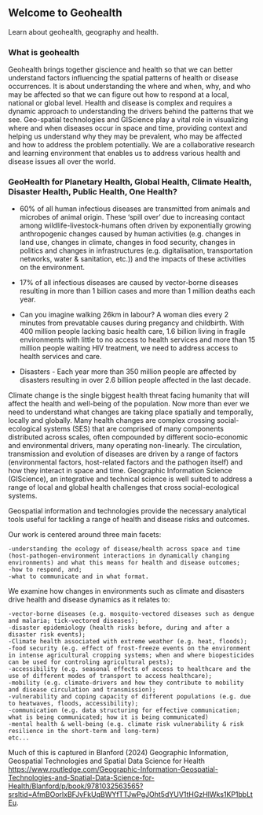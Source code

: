 ## Welcome to Geohealth

Learn about geohealth, geography and health. 

### What is geohealth

Geohealth brings together giscience and health so that we can better understand factors influencing the spatial patterns of health or disease occurrences. It is about understanding the where and when, why, and who may be affected so that we can figure out how to respond at a local, national or global level. Health and disease is complex and requires a dynamic approach to understanding the drivers behind the patterns that we see. Geo-spatial technologies and GIScience play a vital role in visualizing where and when diseases occur in space and time, providing context and helping us understand why they may be prevalent, who may be affected and how to address the problem potentially. We are a collaborative research and learning environment that enables us to address various health and disease issues all over the world.

### GeoHealth for Planetary Health, Global Health, Climate Health, Disaster Health, Public Health, One Health?

- 60% of all human infectious diseases are transmitted from animals and microbes of animal origin. These ‘spill over’ due to increasing contact among wildlife-livestock-humans often driven by exponentially growing anthropogenic changes caused by human activities (e.g. changes in land use, changes in climate, changes in food security, changes in politics and changes in infrastructures (e.g. digitalisation, transportation networks, water & sanitation, etc.)) and the impacts of these activities on the environment. 

- 17% of all infectious diseases are caused by vector-borne diseases resulting in more than 1 billion cases and more than 1 million deaths each year.

- Can you imagine walking 26km in labour? A woman dies every 2 minutes from prevatable causes during pregancy and childbirth. With 400 million people lacking basic health care, 1.6 billion living in fragile environments with little to no access to health services and more than 15 million people waiting HIV treatment, we need to address access to health services and care.

- Disasters - Each year more than 350 million people are affected by disasters resulting in over 2.6 billion people affected in the last decade. 

Climate change is the single biggest health threat facing humanity that will affect the health and well-being of the population. Now more than ever we need to understand what changes are taking place spatially and temporally, locally and globally. Many health changes are complex crossing social-ecological systems (SES) that are comprised of many components distributed across scales, often compounded by different socio-economic and environmental drivers, many operating non-linearly. The circulation, transmission and evolution of diseases are driven by a range of factors (environmental factors, host-related factors and the pathogen itself) and how they interact in space and time. Geographic Information Science (GIScience), an integrative and technical science is well suited to address a range of local and global health challenges that cross social-ecological systems.

Geospatial information and technologies provide the necessary analytical tools useful for tackling a range of health and disease risks and outcomes. 


Our work is centered around three main facets:

    -understanding the ecology of disease/health across space and time (host-pathogen-environment interactions in dynamically changing environments) and what this means for health and disease outcomes;
    -how to respond, and;
    -what to communicate and in what format.

We examine how changes in environments such as climate and disasters drive health and disease dynamics as it relates to:

    -vector-borne diseases (e.g. mosquito-vectored diseases such as dengue and malaria; tick-vectored diseases);
    -disaster epidemiology (health risks before, during and after a disaster risk events);
    -Climate health associated with extreme weather (e.g. heat, floods);
    -food security (e.g. effect of frost-freeze events on the environment in intense agricultural cropping systems; when and where biopesticides can be used for controling agricultural pests);
    -accessibility (e.g. seasonal effects of access to healthcare and the use of different modes of transport to access healthcare);
    -mobility (e.g. climate-drivers and how they contribute to mobility and disease circulation and transmission);
    -vulnerability and coping capacity of different populations (e.g. due to heatwaves, floods, accessibility);
    -communication (e.g. data structuring for effective communication; what is being communicated; how it is being communicated)
    -mental health & well-being (e.g. climate risk vulnerability & risk resilience in the short-term and long-term)
    etc...

Much of this is captured in Blanford (2024) Geographic Information, Geospatial Technologies and Spatial Data Science for Health <https://www.routledge.com/Geographic-Information-Geospatial-Technologies-and-Spatial-Data-Science-for-Health/Blanford/p/book/9781032563565?srsltid=AfmBOorlxBFJvFkUqBWYfTTJwPgJOht5dYUV1tHGzHlWks1KP1bbLtEu>. 
